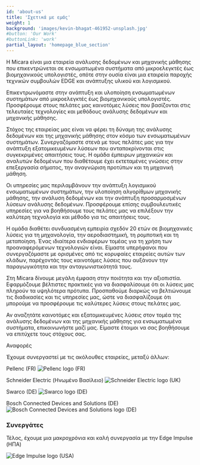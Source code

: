```yaml
---
id: 'about-us'
title: 'Σχετικά με εμάς'
weight: 1
background: 'images/kevin-bhagat-461952-unsplash.jpg'
#button: 'Our Work'
#buttonLink: 'work'
partial_layout: 'homepage_blue_section'
---
```


Η Micara είναι μια εταιρεία ανάλυσης δεδομένων και μηχανικής μάθησης που επικεντρώνεται σε ενσωματωμένα συστήματα από μικροελεγκτές έως βιομηχανικούς υπολογιστές, οπότε στην ουσία είναι μια εταιρεία παροχής τεχνικών συμβουλών EDGE και ανάπτυξης υλικού και λογισμικού. 

 

Επικεντρωνόμαστε στην ανάπτυξη και υλοποίηση ενσωματωμένων συστημάτων από μικροελεγκτές έως βιομηχανικούς υπολογιστές. Προσφέρουμε στους πελάτες μας καινοτόμες λύσεις που βασίζονται στις τελευταίες τεχνολογίες και μεθόδους ανάλυσης δεδομένων και μηχανικής μάθησης. 

 

Στόχος της εταιρείας μας είναι να φέρει τη δύναμη της ανάλυσης δεδομένων και της μηχανικής μάθησης στον κόσμο των ενσωματωμένων συστημάτων. Συνεργαζόμαστε στενά με τους πελάτες μας για την ανάπτυξη εξατομικευμένων λύσεων που ανταποκρίνονται στις συγκεκριμένες απαιτήσεις τους. Η ομάδα έμπειρων μηχανικών και αναλυτών δεδομένων που διαθέτουμε έχει εκτεταμένες γνώσεις στην επεξεργασία σήματος, την αναγνώριση προτύπων και τη μηχανική μάθηση. 

 

Οι υπηρεσίες μας περιλαμβάνουν την ανάπτυξη λογισμικού ενσωματωμένων συστημάτων, την υλοποίηση αλγορίθμων μηχανικής μάθησης, την ανάλυση δεδομένων και την ανάπτυξη προσαρμοσμένων λύσεων ανάλυσης δεδομένων. Προσφέρουμε επίσης συμβουλευτικές υπηρεσίες για να βοηθήσουμε τους πελάτες μας να επιλέξουν την καλύτερη τεχνολογία και μέθοδο για τις απαιτήσεις τους. 

 

Η ομάδα διαθέτει συνδυασμένη εμπειρία σχεδόν 20 ετών σε βιομηχανικές λύσεις για τη μηχανολογία, την αεροδιαστημική, τη ρομποτική και τη μεταποίηση. Ένας ιδιαίτερα ενδιαφέρων τομέας για τη χρήση των προαναφερόμενων τεχνολογιών είναι. Είμαστε υπερήφανοι που συνεργαζόμαστε με ορισμένες από τις κορυφαίες εταιρείες αυτών των κλάδων, παρέχοντάς τους καινοτόμες λύσεις που αυξάνουν την παραγωγικότητα και την ανταγωνιστικότητά τους. 

 

Στη Micara δίνουμε μεγάλη έμφαση στην ποιότητα και την αξιοπιστία. Εφαρμόζουμε βέλτιστες πρακτικές για να διασφαλίσουμε ότι οι λύσεις μας πληρούν τα υψηλότερα πρότυπα. Προσπαθούμε διαρκώς να βελτιώνουμε τις διαδικασίες και τις υπηρεσίες μας, ώστε να διασφαλίζουμε ότι μπορούμε να προσφέρουμε τις καλύτερες λύσεις στους πελάτες μας. 

 

Αν αναζητάτε καινοτόμες και εξατομικευμένες λύσεις στον τομέα της ανάλυσης δεδομένων και της μηχανικής μάθησης για ενσωματωμένα συστήματα, επικοινωνήστε μαζί μας. Είμαστε έτοιμοι να σας βοηθήσουμε να επιτύχετε τους στόχους σας. 

Αναφορές 

 

Έχουμε συνεργαστεί με τις ακόλουθες εταιρείες, μεταξύ άλλων: 

Pellenc (FR) 
![Pellenc logo (FR)](images/pellenc.jpg)
  

Schneider Electric (Ηνωμένο Βασίλειο) 
![Schneider Electric logo (UK)](images/schneider.png)


Swarco (DE)
![Swarco logo (DE)](images/swarco.png)
 

Bosch Connected Devices and Solutions (DE)
![Bosch Connected Devices and Solutions logo (DE)](images/bcds.jpg)


### Συνεργάτες  

 

Τέλος, έχουμε μια μακροχρόνια και καλή συνεργασία με την Edge Impulse (ΗΠΑ)  

![Edge Impulse logo (USA)](images/ei.png)
